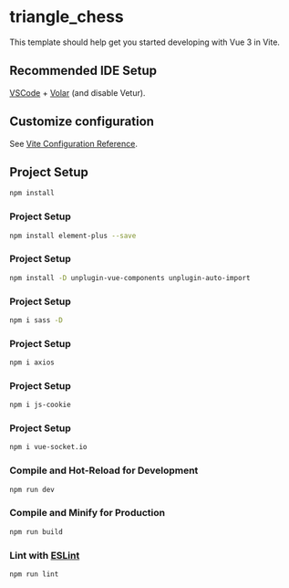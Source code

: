 # triangle_chess

This template should help get you started developing with Vue 3 in Vite.

## Recommended IDE Setup

[VSCode](https://code.visualstudio.com/) + [Volar](https://marketplace.visualstudio.com/items?itemName=Vue.volar) (and disable Vetur).

## Customize configuration

See [Vite Configuration Reference](https://vitejs.dev/config/).

## Project Setup

```sh
npm install
```

### Project Setup

```sh
npm install element-plus --save
```

### Project Setup

```sh
npm install -D unplugin-vue-components unplugin-auto-import
```

### Project Setup

```sh
npm i sass -D
```

### Project Setup

```sh
npm i axios
```

### Project Setup

```sh
npm i js-cookie
```

### Project Setup

```sh
npm i vue-socket.io
```

### Compile and Hot-Reload for Development

```sh
npm run dev
```

### Compile and Minify for Production

```sh
npm run build
```

### Lint with [ESLint](https://eslint.org/)

```sh
npm run lint
```
